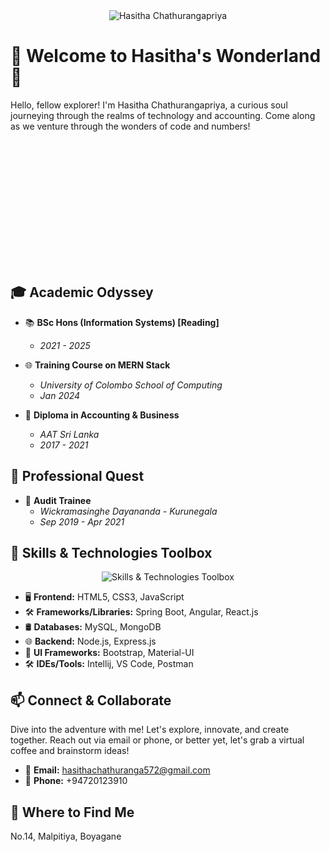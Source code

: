 <div align="center">
  <img src="https://i.imgur.com/yourimage.png" alt="Hasitha Chathurangapriya">
</div>

# 🌟 Welcome to Hasitha's Wonderland 🚀

Hello, fellow explorer! I'm Hasitha Chathurangapriya, a curious soul journeying through the realms of technology and accounting. Come along as we venture through the wonders of code and numbers!

<!-- Animation Container -->
<div id="animation-container" style="position: relative; width: 100%; height: 200px;"></div>

## 🎓 Academic Odyssey

- 📚 **BSc Hons (Information Systems) [Reading]**
  - *2021 - 2025*

- 🌐 **Training Course on MERN Stack**
  - *University of Colombo School of Computing*
  - *Jan 2024*

- 📜 **Diploma in Accounting & Business**
  - *AAT Sri Lanka*
  - *2017 - 2021*

## 💼 Professional Quest

- 💼 **Audit Trainee**
  - *Wickramasinghe Dayananda - Kurunegala*
  - *Sep 2019 - Apr 2021*

## 🔧 Skills & Technologies Toolbox

<div align="center">
  <img src="https://i.imgur.com/techtoolbox.png" alt="Skills & Technologies Toolbox">
</div>

- 🖥️ **Frontend:** HTML5, CSS3, JavaScript
- 🛠️ **Frameworks/Libraries:** Spring Boot, Angular, React.js
- 🛢️ **Databases:** MySQL, MongoDB
- 🌐 **Backend:** Node.js, Express.js
- 🎨 **UI Frameworks:** Bootstrap, Material-UI
- 🛠️ **IDEs/Tools:** Intellij, VS Code, Postman

## 📫 Connect & Collaborate

Dive into the adventure with me! Let's explore, innovate, and create together. Reach out via email or phone, or better yet, let's grab a virtual coffee and brainstorm ideas!

- 📧 **Email:** hasithachathuranga572@gmail.com
- 📱 **Phone:** +94720123910

## 📍 Where to Find Me

No.14, Malpitiya, Boyagane

<!-- JavaScript Animation -->
<script>
// Animation Function
function animate() {
  const animationContainer = document.getElementById('animation-container');
  let position = 0;
  const direction = 1;
  
  setInterval(() => {
    position += direction;
    if (position >= animationContainer.offsetWidth) {
      direction = -1;
    } else if (position <= 0) {
      direction = 1;
    }
    animationContainer.style.left = position + 'px';
  }, 10);
}

// Start Animation
animate();
</script>
